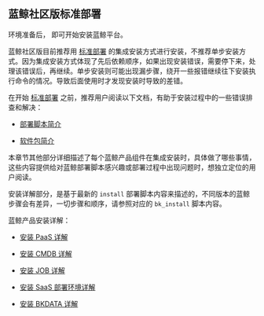 ## 蓝鲸社区版标准部署

环境准备后， 即可开始安装蓝鲸平台。

 蓝鲸社区版目前推荐用 [标准部署](/基础包安装/多机部署/quick_install.md) 的集成安装方式进行安装，不推荐单步安装方式。因为集成安装方式体现了先后依赖顺序，如果出现安装错误，需要停下来，处理该错误后，再继续。单步安装则可能出现漏步骤，绕开一些报错继续往下安装执行命令的情况。导致后面使用时才发现安装时导致的差错。

在开始 [标准部署](/基础包安装/多机部署/quick_install.md) 之前，推荐用户阅读以下文档，有助于安装过程中的一些错误排查和解决：

- [部署脚本简介](/部署脚本/intro.md)

- [软件包简介](/基础包安装/软件包简介/src_overview.md)

本章节其他部分详细描述了每个蓝鲸产品组件在集成安装时，具体做了哪些事情，这些内容提供给对蓝鲸部署脚本感兴趣或部署过程中出现问题时，想独立定位的用户阅读。

安装详解部分，是基于最新的 `install` 部署脚本内容来描述的，不同版本的蓝鲸步骤会有差异，一切步骤和顺序，请参照对应的 `bk_install` 脚本内容。

蓝鲸产品安装详解：

 * [安装 PaaS 详解](/基础包安装/多机部署/install_paas.md)

 * [安装 CMDB 详解](/基础包安装/多机部署/install_cmdb.md)

 * [安装 JOB 详解](/基础包安装/多机部署/install_job.md)

 * [安装 SaaS 部署环境详解](/基础包安装/多机部署/install_app_mgr.md)

 * [安装 BKDATA 详解](/基础包安装/多机部署/install_bkdata.md)
